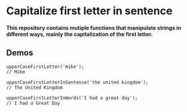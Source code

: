 # Capitalize first letter in sentence

#### This repository contains mutiple functions that manipulate strings in different ways, mainly the capitalization of the first letter.

## Demos

```
upperCaseFirstLetter('mike'); 
// Mike
```

```
upperCaseFirstLetterInSentence('the united kingdom');
// The United Kingdom
```

```
upperCaseFirstLetterInWords('I had a great day');
// I had a Great Day
```